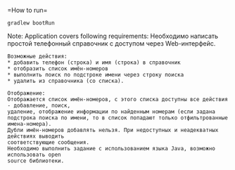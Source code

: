 =How to run=

    gradlew bootRun

Note:
Application covers following requirements:
    Необходимо написать простой телефонный справочник с доступом через Web-интерфейс.

    Возможные действия:
    * добавить телефон (строка) и имя (строка) в справочник
    * отобразить список имён-номеров
    * выполнить поиск по подстроке имени через строку поиска
    * удалить из справочника (со списка).

    Отображение:
    Отображается список имён-номеров, с этого списка доступны все действия - добавление, поиск,
    удаление, отображение информации по найденным номерам (если задана
    подстрока поиска по имени, то в список попадают только отфильтрованные имена-номера).
    Дубли имён-номеров добавлять нельзя. При недоступных и неадекватных действиях выводить
    соответствующие сообщения.
    Необходимо выполнить задание с использованием языка Java, возможно использовать open
    source библиотеки.